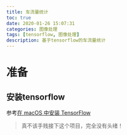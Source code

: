 ```yaml
---
title: 车流量统计
toc: true
date: 2020-01-26 15:07:31
categories: 图像处理
tags: [tensorflow, 图像处理]
description: 基于tensorflow的车流量统计
---
```


# 准备

## 安装tensorflow

参考[在 macOS 中安装 TensorFlow](https://tensorflow.juejin.im/install/install_mac.html)



> 真不该手贱接下这个项目，完全没有头绪！